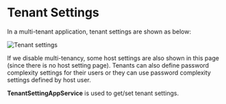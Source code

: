 # Tenant Settings

In a multi-tenant application, tenant settings are shown as below:

<img src="D:/Github/documents/docs/en/images/tenant-settings-core-1.png" alt="Tenant settings" class="img-thumbnail" />

If we disable multi-tenancy, some host settings are also shown in this page (since there is no host setting page). Tenants can also define password complexity settings for their users or they can use password complexity settings defined by host user.

**TenantSettingAppService** is used to get/set tenant settings.